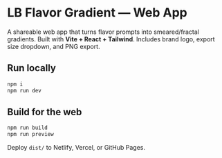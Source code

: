 # LB Flavor Gradient — Web App

A shareable web app that turns flavor prompts into smeared/fractal gradients. Built with **Vite + React + Tailwind**. Includes brand logo, export size dropdown, and PNG export.

## Run locally
```bash
npm i
npm run dev
```

## Build for the web
```bash
npm run build
npm run preview
```

Deploy `dist/` to Netlify, Vercel, or GitHub Pages.
